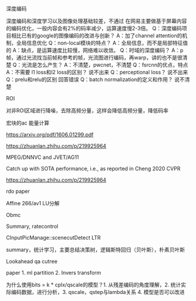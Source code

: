 深度编码

深度编码和深度学习以及图像处理基础较差，不通过 在网易主要做基于屏幕内容的编码优化，一般内容会有2%的码率减少，运算速度慢2-3倍。 Q：深度编码项目相比已有的google的图像编码的改进与创新？ A：加了channel attention的机制，全局信息优化 Q：non-local模块的特点？ A：全局信息，而不是局部特征值的 A：缺点，是运算速度比较慢，网络难以收敛。 Q：时域的深度编码？ A：p帧，通过光流找当前帧和参考的帧，光流图进行编码，再warp，讲的也不是很清楚 Q：光流是怎么产生？ A：不清楚，pwcnet，不清楚 Q：fsrcnn的优点，特点 A：不需要 l1 loss和l2 loss的区别？ 说不出来 Q：perceptional loss？ 说不出来 Q：prelu和relu的区别 回答错误 Q：batch normalization的定义和作用？ 说不清楚



ROI

对非ROI区域进行降噪，去除高频分量，这样会降低高频分量，降低码率

宏块的ac 能量计算

https://arxiv.org/pdf/1606.01299.pdf

https://zhuanlan.zhihu.com/p/219925964





 MPEG/DNNVC and JVET/AG11

Catch up with SOTA performance, i.e., as reported in Cheng 2020 CVPR

https://zhuanlan.zhihu.com/p/219925964



rdo paper

Affine 266/av1 LU分解

Obmc



Summary, ratecontrol

CInputPicManage::scenecutDetect LTR

summary，统计学习，主要总结决策树，逻辑斯特回归（贝叶斯），朴素贝叶斯

Lookahead  qa  cutree

paper 1. ml partition 2. Invers transform

为什么使用bits = k * cplx/qscale的模型？1. 从残差编码的角度理解，2. 统计实际编码数据，进行分析，3. qscale，qstep与lambda关系 4. 模型是否可以改进

